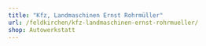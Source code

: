 ```yaml
---
title: "Kfz, Landmaschinen Ernst Rohrmüller"
url: /feldkirchen/kfz-landmaschinen-ernst-rohrmueller/
shop: Autowerkstatt
---
```

